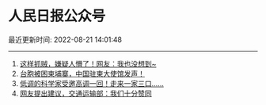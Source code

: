 # 人民日报公众号

最近更新时间: 2022-08-21 14:01:48

--- 
1. [这样抓贼，嫌疑人懵了！网友：我也没想到~](https://mp.weixin.qq.com/s/9SGToPSW026utUsbQwc5rA) 
2. [台胞被困柬埔寨，中国驻柬大使馆发声！](https://mp.weixin.qq.com/s/DJQq6WEkUhj-lvLEEdVvmg) 
3. [低调的科学家受邀高调一回！走来一家三口……](https://mp.weixin.qq.com/s/2I3Q8Au2P2CjcMoE9LVRpQ) 
4. [网友提出建议，交通运输部：我们十分赞同](https://mp.weixin.qq.com/s/DbfFDdEHT9ag-eWE6aUUKA) 
